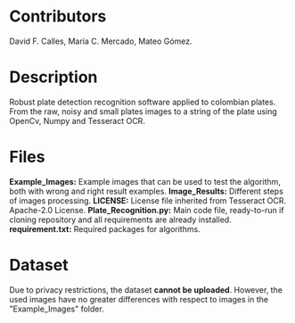 # Contributors
David F. Calles,
María C. Mercado,
Mateo Gómez.

# Description

Robust plate detection recognition software applied to colombian plates. From the raw, noisy and small plates images to a string of the plate using OpenCv, Numpy and Tesseract OCR.

# Files

**Example_Images:** Example images that can be used to test the algorithm, both with wrong and right result examples.
**Image_Results:** Different steps of images processing. 
**LICENSE:** License file inherited from Tesseract OCR. Apache-2.0 License.
**Plate_Recognition.py:** Main code file, ready-to-run if cloning repository and all requirements are already installed.
**requirement.txt:** Required packages for algorithms.

# Dataset
Due to privacy restrictions, the dataset **cannot be uploaded**. However, the used images have no greater differences with respect to images in the "Example_Images" folder.

